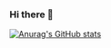 ### Hi there 👋

<!--
**azkifairuz/azkifairuz** is a ✨ _special_ ✨ repository because its `README.md` (this file) appears on your GitHub profile.

Here are some ideas to get you started:


-->
[![Anurag's GitHub stats](https://github-readme-stats.vercel.app/api?username=azkifairuz)](https://github.com/anuraghazra/github-readme-stats)
